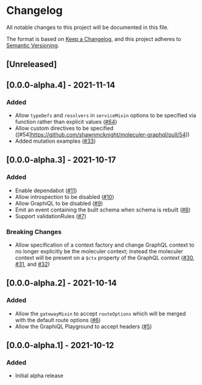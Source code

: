 # Changelog
All notable changes to this project will be documented in this file.

The format is based on [Keep a Changelog](https://keepachangelog.com/en/1.0.0/),
and this project adheres to [Semantic Versioning](https://semver.org/spec/v2.0.0.html).

## [Unreleased]

## [0.0.0-alpha.4] - 2021-11-14
### Added
- Allow `typeDefs` and `resolvers` in `serviceMixin` options to be specified via function rather than explicit values ([#64](https://github.com/shawnmcknight/moleculer-graphql/pull/64))
- Allow custom directives to be specified ([#54]https://github.com/shawnmcknight/moleculer-graphql/pull/54))
- Added mutation examples ([#33](https://github.com/shawnmcknight/moleculer-graphql/pull/33))

## [0.0.0-alpha.3] - 2021-10-17
### Added
- Enable dependabot ([#11](https://github.com/shawnmcknight/moleculer-graphql/pull/11))
- Allow introspection to be disabled ([#10](https://github.com/shawnmcknight/moleculer-graphql/pull/10))
- Allow GraphiQL to be disabled ([#9](https://github.com/shawnmcknight/moleculer-graphql/pull/9))
- Emit an event containing the built schema when schema is rebuilt ([#8](https://github.com/shawnmcknight/moleculer-graphql/pull/8))
- Support validationRules ([#7](https://github.com/shawnmcknight/moleculer-graphql/pull/7))

### Breaking Changes
- Allow specification of a context factory and change GraphQL context to no longer explicitly be the moleculer context; instead the moleculer context will be present on a `$ctx` property of the GraphQL context ([#30](https://github.com/shawnmcknight/moleculer-graphql/pull/30), [#31](https://github.com/shawnmcknight/moleculer-graphql/pull/31), and [#32](https://github.com/shawnmcknight/moleculer-graphql/pull/32))

## [0.0.0-alpha.2] - 2021-10-14
### Added
- Allow the `gatewayMixin` to accept `routeOptions` which will be merged with the default route options ([#6](https://github.com/shawnmcknight/moleculer-graphql/pull/6))
- Allow the GraphiQL Playground to accept headers ([#5](https://github.com/shawnmcknight/moleculer-graphql/pull/5))

## [0.0.0-alpha.1] - 2021-10-12
### Added
- Initial alpha release
